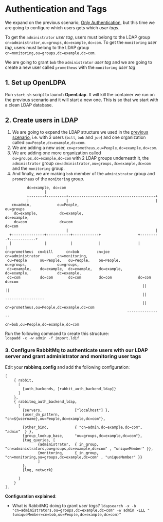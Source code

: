 # Authentication and Tags

We expand on the previous scenario, [Only Authentication](../only-authentication/Readme.md), but this time we are going to configure which users gets which *user tags*.

To get the `administrator` *user tag*, users must belong to the LDAP group `cn=administrator,ou=groups,dc=example,dc=com`.
To get the `monitoring` *user tag*, users must belong to the LDAP group `cn=monitoring,ou=groups,dc=example,dc=com`.  

We are going to grant `bob` the `administrator` *user tag* and we are going to create a new user called `prometheus` with the `monitoring` *user tag*

## 1. Set up OpenLDPA

Run `start.sh` script to launch **OpenLdap**. It will kill the container we run on the previous scenario and it will start a new one. This is so that we start with a clean LDAP database.

## 2. Create users in LDAP

1. We are going to expand the LDAP structure we used in the [previous scenario](../only-authentication/Readme.md), i.e. with 3 users (`bill`, `bob` and `joe`) and one organization called `ou=People,dc=example,dc=com`.
2. We are adding a new user, `cn=prometheus,ou=People,dc=example,dc=com`.
3. We are adding one more organization called `ou=groups,dc=example,dc=com` with 2 LDAP groups underneath it, the `administrator` group `cn=administrator,ou=groups,dc=example,dc=com` and the `monitoring` group.
4. And finally, we are making `bob` member of the `administrator` group and `prometheus` of the `monitoring` group.

```
          dc=example, dc=com
                  |
          +-------+---------+----------------------------------------+
          |                 |                                        |
   cn=admin,            ou=People,                                ou=groups
    dc=example,          dc=example,                               dc=example,
    dc=com               dc=com                                    dc=com
                            |                                        |
  +---------------+-----------+------------+                 +---------+------------+
  |               |           |            |                 |                      |
cn=prometheus  cn=bill      cn=bob        cn=joe            cn=administrator        cn=monitoring,
 ou=People      ou=People,   ou=People,    ou=People,        ou=groups,              ou=groups,
 dc=example,    dc=example,  dc=example,   dc=example,       dc=example,             dc=example,
 dc=com         dc=com       dc=com        dc=com            dc=com                  dc=com
                                                               ||                       ||
                                                               ||                  ------------------
                                                               ||                 cn=prometheus,ou=People,dc=example,dc=com  
                                                        ----------------       
                                                  cn=bob,ou=People,dc=example,dc=com       

```

Run the following command to create this structure:   
`ldapadd -x -w admin -f import.ldif`


### 3. Configure RabbitMq to authenticate users with our LDAP server and grant administrator and monitoring user tags

Edit your **rabbimq.config** and add the following configuration:
```
[
    { rabbit,
      [
        {auth_backends, [rabbit_auth_backend_ldap]}
      ]
    },
    { rabbitmq_auth_backend_ldap,
      [
        {servers,               ["localhost"] },
        {user_dn_pattern,       "cn=${username},ou=People,dc=example,dc=com"},

        {other_bind,            { "cn=admin,dc=example,dc=com", "admin"  } },
        {group_lookup_base,     "ou=groups,dc=example,dc=com"},
        {tag_queries, [
               {administrator,  { in_group, "cn=administrators,ou=groups,dc=example,dc=com" , "uniqueMember" }},
               {monitoring,     { in_group, "cn=monitoring,ou=groups,dc=example,dc=com" , "uniqueMember" }}
               ]
        },
        {log, network}

      ]
    }
].
```

**Configuration explained**:
- What is RabbitMQ doing to grant *user tags*? `ldapsearch -x -b "cn=administrators,ou=groups,dc=example,dc=com" -w admin -LLL "(uniqueMember=cn=bob,ou=People,dc=example,dc=com)"`
